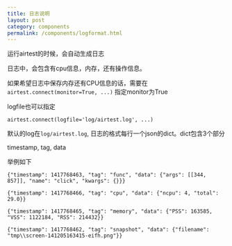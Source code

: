 ```yaml
--- 
title: 日志说明
layout: post
category: components
permalink: /components/logformat.html
---
```


运行airtest的时候，会自动生成日志

日志中，会包含有cpu信息，内存，还有操作信息。 

如果希望日志中保存内存还有CPU信息的话，需要在`airtest.connect(monitor=True, ...)` 指定monitor为True

logfile也可以指定

    airtest.connect(logfile='log/airtest.log', ...)

默认的log在`log/airtest.log`, 日志的格式每行一个json的dict。dict包含3个部分

timestamp, tag, data

举例如下

    {"timestamp": 1417768463, "tag": "func", "data": {"args": [[344, 857]], "name": "click", "kwargs": {}}}

    {"timestamp": 1417768466, "tag": "cpu", "data": {"ncpu": 4, "total": 29.0}}

    {"timestamp": 1417768465, "tag": "memory", "data": {"PSS": 163585, "VSS": 1122184, "RSS": 214432}}

    {"timestamp": 1417768462, "tag": "snapshot", "data": {"filename": "tmp\\screen-141205163415-eifh.png"}}